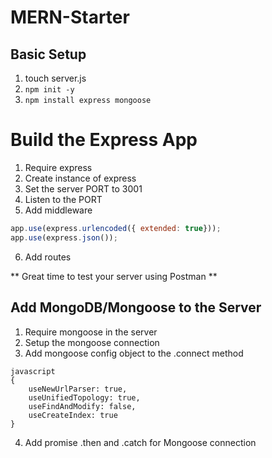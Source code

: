 # MERN-Starter

## Basic Setup
1. touch server.js
2. `npm init -y`
3. `npm install express mongoose`

# Build the Express App
1. Require express
2. Create instance of express
3. Set the server PORT to 3001
4. Listen to the PORT
5. Add middleware
```javascript
app.use(express.urlencoded({ extended: true}));
app.use(express.json());
```
6. Add routes

** Great time to test your server using Postman **

## Add MongoDB/Mongoose to the Server
1. Require mongoose in the server
2. Setup the mongoose connection
3. Add mongoose config object to the .connect method
```
javascript
{
    useNewUrlParser: true,
    useUnifiedTopology: true,
    useFindAndModify: false,
    useCreateIndex: true
}
```
4. Add promise .then and .catch for Mongoose connection